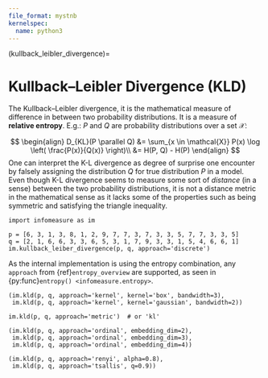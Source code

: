 ```yaml
---
file_format: mystnb
kernelspec:
  name: python3
---
```


(kullback_leibler_divergence)=
# Kullback–Leibler Divergence **(KLD)**
The Kullback–Leibler divergence, it is the mathematical measure of difference in between two probability distributions.
It is a measure of **relative entropy**.
E.g.: $P$ and $Q$ are probability distributions over a set $\mathcal{X}$:

$$
\begin{align}
D_{KL}(P \parallel Q) &= \sum_{x \in \mathcal{X}} P(x) \log \left( \frac{P(x)}{Q(x)} \right)\\
&= H(P, Q) - H(P)
\end{align}
$$
One can interpret the K-L divergence as degree of surprise one encounter by falsely assigning the distribution $Q$ for true distribution $P$ in a model. Even though K-L divergence seems to measure some sort of _distance_ (in a sense) between the two probability distributions, it is not a distance metric in the mathematical sense as it lacks some of the properties such as being symmetric and satisfying the triangle inequality.

```{code-cell}
import infomeasure as im

p = [6, 3, 1, 3, 8, 1, 2, 9, 7, 7, 3, 7, 3, 3, 5, 7, 7, 3, 3, 5]
q = [2, 1, 6, 6, 3, 3, 6, 5, 3, 1, 7, 9, 3, 3, 1, 5, 4, 6, 6, 1]
im.kullback_leiber_divergence(p, q, approach='discrete')
```

As the internal implementation is using the entropy combination,
any `approach` from {ref}`entropy_overview` are supported, as seen in {py:func}`entropy() <infomeasure.entropy>`.

```{code-cell}
(im.kld(p, q, approach='kernel', kernel='box', bandwidth=3),
 im.kld(p, q, approach='kernel', kernel='gaussian', bandwidth=2))
```

```{code-cell}
im.kld(p, q, approach='metric')  # or 'kl'
```

```{code-cell}
(im.kld(p, q, approach='ordinal', embedding_dim=2),
 im.kld(p, q, approach='ordinal', embedding_dim=3),
 im.kld(p, q, approach='ordinal', embedding_dim=4))
```

```{code-cell}
(im.kld(p, q, approach='renyi', alpha=0.8),
 im.kld(p, q, approach='tsallis', q=0.9))
```